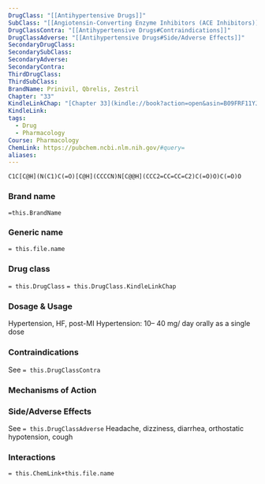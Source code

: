 ```yaml
---
DrugClass: "[[Antihypertensive Drugs]]"
SubClass: "[[Angiotensin-Converting Enzyme Inhibitors (ACE Inhibitors)]]"
DrugClassContra: "[[Antihypertensive Drugs#Contraindications]]"
DrugClassAdverse: "[[Antihypertensive Drugs#Side/Adverse Effects]]"
SecondaryDrugClass: 
SecondarySubClass: 
SecondaryAdverse: 
SecondaryContra: 
ThirdDrugClass: 
ThirdSubClass: 
BrandName: Prinivil, Qbrelis, Zestril
Chapter: "33"
KindleLinkChap: "[Chapter 33](kindle://book?action=open&asin=B09FRF11YJ&location=17954)"
KindleLink: 
tags:
  - Drug
  - Pharmacology
Course: Pharmacology
ChemLink: https://pubchem.ncbi.nlm.nih.gov/#query=
aliases:
---
```

```smiles
C1C[C@H](N(C1)C(=O)[C@H](CCCCN)N[C@@H](CCC2=CC=CC=C2)C(=O)O)C(=O)O
```

### Brand name
`=this.BrandName`

### Generic name
`= this.file.name`

### Drug class 
`= this.DrugClass`
	`= this.DrugClass.KindleLinkChap`

### Dosage & Usage
Hypertension, HF, post-MI 
Hypertension: 10– 40 mg/ day orally as a single dose

### Contraindications
See `= this.DrugClassContra`

### Mechanisms of Action


### Side/Adverse Effects
See `= this.DrugClassAdverse`
Headache, dizziness, diarrhea, orthostatic hypotension, cough 

### Interactions

`= this.ChemLink+this.file.name`

